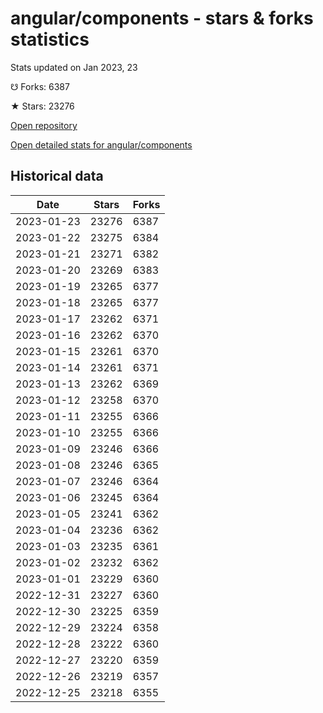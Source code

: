 # angular/components - stars & forks statistics

Stats updated on Jan 2023, 23

☋ Forks: 6387

★ Stars: 23276

[Open repository](https://github.com/angular/components)

[Open detailed stats for angular/components](https://reviewgithub.com/rep/angular/components)

## Historical data
| Date | Stars | Forks |
|------|-------|-------|
| 2023-01-23 | 23276 | 6387 | 
| 2023-01-22 | 23275 | 6384 | 
| 2023-01-21 | 23271 | 6382 | 
| 2023-01-20 | 23269 | 6383 | 
| 2023-01-19 | 23265 | 6377 | 
| 2023-01-18 | 23265 | 6377 | 
| 2023-01-17 | 23262 | 6371 | 
| 2023-01-16 | 23262 | 6370 | 
| 2023-01-15 | 23261 | 6370 | 
| 2023-01-14 | 23261 | 6371 | 
| 2023-01-13 | 23262 | 6369 | 
| 2023-01-12 | 23258 | 6370 | 
| 2023-01-11 | 23255 | 6366 | 
| 2023-01-10 | 23255 | 6366 | 
| 2023-01-09 | 23246 | 6366 | 
| 2023-01-08 | 23246 | 6365 | 
| 2023-01-07 | 23246 | 6364 | 
| 2023-01-06 | 23245 | 6364 | 
| 2023-01-05 | 23241 | 6362 | 
| 2023-01-04 | 23236 | 6362 | 
| 2023-01-03 | 23235 | 6361 | 
| 2023-01-02 | 23232 | 6362 | 
| 2023-01-01 | 23229 | 6360 | 
| 2022-12-31 | 23227 | 6360 | 
| 2022-12-30 | 23225 | 6359 | 
| 2022-12-29 | 23224 | 6358 | 
| 2022-12-28 | 23222 | 6360 | 
| 2022-12-27 | 23220 | 6359 | 
| 2022-12-26 | 23219 | 6357 | 
| 2022-12-25 | 23218 | 6355 | 


